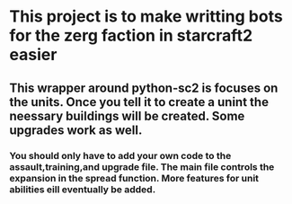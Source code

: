 # This project is to make writting bots for the zerg faction in starcraft2 easier

## This wrapper around python-sc2 is focuses on the units. Once you tell it to create a unint the neessary buildings will be created. Some upgrades work as well.

### You should only have to add your own code to the assault,training,and upgrade file. The main file controls the expansion in the spread function. More features for unit abilities eill eventually be added.

